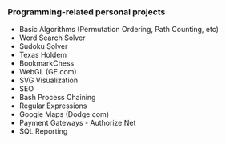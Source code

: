 ### Programming-related personal projects
* Basic Algorithms (Permutation Ordering, Path Counting, etc)
* Word Search Solver
* Sudoku Solver
* Texas Holdem
* BookmarkChess
* WebGL (GE.com)
* SVG Visualization
* SEO
* Bash Process Chaining
* Regular Expressions
* Google Maps (Dodge.com)
* Payment Gateways - Authorize.Net
* SQL Reporting